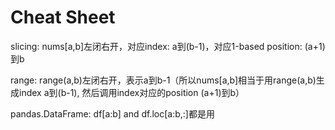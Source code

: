 # Cheat Sheet
slicing: nums[a,b]左闭右开，对应index: a到(b-1)，对应1-based position: (a+1)到b

range: range(a,b)左闭右开，表示a到b-1（所以nums[a,b]相当于用range(a,b)生成index a到(b-1), 然后调用index对应的position (a+1)到b）

pandas.DataFrame: df[a:b] and df.loc[a:b,:]都是用
